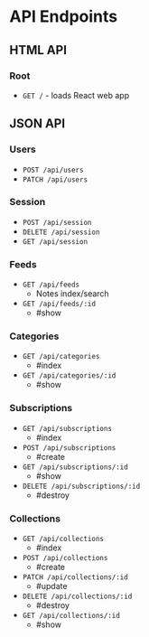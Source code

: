 # API Endpoints

## HTML API

### Root

- `GET /` - loads React web app

## JSON API

### Users

- `POST /api/users`
- `PATCH /api/users`

### Session

- `POST /api/session`
- `DELETE /api/session`
- `GET /api/session`

### Feeds

- `GET /api/feeds`
  - Notes index/search
- `GET /api/feeds/:id`
  - #show

### Categories

- `GET /api/categories`
  - #index
- `GET /api/categories/:id`
  - #show
### Subscriptions

- `GET /api/subscriptions`
  - #index
- `POST /api/subscriptions`
  - #create
- `GET /api/subscriptions/:id`
  - #show
- `DELETE /api/subscriptions/:id`
  - #destroy
### Collections

- `GET /api/collections`
  - #index
- `POST /api/collections`
  - #create
- `PATCH /api/collections/:id`
  - #update
- `DELETE /api/collections/:id`
  - #destroy
- `GET /api/collections/:id`
  - #show
